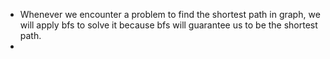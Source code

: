 - Whenever we encounter a problem to find the shortest path in graph, we will apply bfs to solve it because bfs will guarantee us to be the shortest path.
- 

